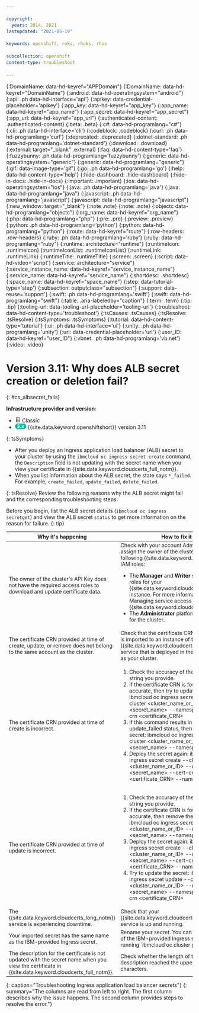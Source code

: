 ```yaml
---

copyright:
  years: 2014, 2021
lastupdated: "2021-05-19"

keywords: openshift, roks, rhoks, rhos

subcollection: openshift
content-type: troubleshoot

---
```


{:DomainName: data-hd-keyref="APPDomain"}
{:DomainName: data-hd-keyref="DomainName"}
{:android: data-hd-operatingsystem="android"}
{:api: .ph data-hd-interface='api'}
{:apikey: data-credential-placeholder='apikey'}
{:app_key: data-hd-keyref="app_key"}
{:app_name: data-hd-keyref="app_name"}
{:app_secret: data-hd-keyref="app_secret"}
{:app_url: data-hd-keyref="app_url"}
{:authenticated-content: .authenticated-content}
{:beta: .beta}
{:c#: data-hd-programlang="c#"}
{:cli: .ph data-hd-interface='cli'}
{:codeblock: .codeblock}
{:curl: .ph data-hd-programlang='curl'}
{:deprecated: .deprecated}
{:dotnet-standard: .ph data-hd-programlang='dotnet-standard'}
{:download: .download}
{:external: target="_blank" .external}
{:faq: data-hd-content-type='faq'}
{:fuzzybunny: .ph data-hd-programlang='fuzzybunny'}
{:generic: data-hd-operatingsystem="generic"}
{:generic: data-hd-programlang="generic"}
{:gif: data-image-type='gif'}
{:go: .ph data-hd-programlang='go'}
{:help: data-hd-content-type='help'}
{:hide-dashboard: .hide-dashboard}
{:hide-in-docs: .hide-in-docs}
{:important: .important}
{:ios: data-hd-operatingsystem="ios"}
{:java: .ph data-hd-programlang='java'}
{:java: data-hd-programlang="java"}
{:javascript: .ph data-hd-programlang='javascript'}
{:javascript: data-hd-programlang="javascript"}
{:new_window: target="_blank"}
{:note .note}
{:note: .note}
{:objectc data-hd-programlang="objectc"}
{:org_name: data-hd-keyref="org_name"}
{:php: data-hd-programlang="php"}
{:pre: .pre}
{:preview: .preview}
{:python: .ph data-hd-programlang='python'}
{:python: data-hd-programlang="python"}
{:route: data-hd-keyref="route"}
{:row-headers: .row-headers}
{:ruby: .ph data-hd-programlang='ruby'}
{:ruby: data-hd-programlang="ruby"}
{:runtime: architecture="runtime"}
{:runtimeIcon: .runtimeIcon}
{:runtimeIconList: .runtimeIconList}
{:runtimeLink: .runtimeLink}
{:runtimeTitle: .runtimeTitle}
{:screen: .screen}
{:script: data-hd-video='script'}
{:service: architecture="service"}
{:service_instance_name: data-hd-keyref="service_instance_name"}
{:service_name: data-hd-keyref="service_name"}
{:shortdesc: .shortdesc}
{:space_name: data-hd-keyref="space_name"}
{:step: data-tutorial-type='step'}
{:subsection: outputclass="subsection"}
{:support: data-reuse='support'}
{:swift: .ph data-hd-programlang='swift'}
{:swift: data-hd-programlang="swift"}
{:table: .aria-labeledby="caption"}
{:term: .term}
{:tip: .tip}
{:tooling-url: data-tooling-url-placeholder='tooling-url'}
{:troubleshoot: data-hd-content-type='troubleshoot'}
{:tsCauses: .tsCauses}
{:tsResolve: .tsResolve}
{:tsSymptoms: .tsSymptoms}
{:tutorial: data-hd-content-type='tutorial'}
{:ui: .ph data-hd-interface='ui'}
{:unity: .ph data-hd-programlang='unity'}
{:url: data-credential-placeholder='url'}
{:user_ID: data-hd-keyref="user_ID"}
{:vbnet: .ph data-hd-programlang='vb.net'}
{:video: .video}
  
  
# Version 3.11: Why does ALB secret creation or deletion fail?
{: #cs_albsecret_fails}

**Infrastructure provider and version**:
* <img src="../images/icon-classic.png" alt="Classic infrastructure provider icon" width="15" style="width:15px; border-style: none"/> Classic
* <img src="../images/icon-version-311.png" alt="Version 3.11 icon" width="30" style="width:30px; border-style: none"/> {{site.data.keyword.openshiftshort}} version 3.11

{: tsSymptoms}
* After you deploy an Ingress application load balancer (ALB) secret to your cluster by using the `ibmcloud oc ingress secret create` command, the `Description` field is not updating with the secret name when you view your certificate in {{site.data.keyword.cloudcerts_full_notm}}.
* When you list information about the ALB secret, the state says `*_failed`. For example, `create_failed`, `update_failed`, `delete_failed`.

{: tsResolve}
Review the following reasons why the ALB secret might fail and the corresponding troubleshooting steps.

Before you begin, list the ALB secret details (`ibmcloud oc ingress secretget`) and view the ALB secret `status` to get more information on the reason for failure.
{: tip}

|Why it's happening|How to fix it|
|--- |--- |
|The owner of the cluster's API Key does not have the required access roles to download and update certificate data.|Check with your account Administrator to assign the owner of the cluster's API Key, the following {{site.data.keyword.cloud_notm}} IAM roles:<ul><li>The **Manager** and **Writer** service access roles for your {{site.data.keyword.cloudcerts_full_notm}} instance. For more information, see Managing service access for {{site.data.keyword.cloudcerts_short}}.</li><li>The **Administrator** platform access role for the cluster.</li></ul>|
|The certificate CRN provided at time of create, update, or remove does not belong to the same account as the cluster.|Check that the certificate CRN you provided is imported to an instance of the {{site.data.keyword.cloudcerts_short}} service that is deployed in the same account as your cluster.|
|The certificate CRN provided at time of create is incorrect.|<ol><li>Check the accuracy of the certificate CRN string you provide.</li><li>If the certificate CRN is found to be accurate, then try to update the secret: ibmcloud oc ingress secret update --cluster <cluster_name_or_ID> --name <secret_name> --namespace <namespace> --cert-crn <certificate_CRN></li><li>If this command results in the update_failed status, then remove the secret: ibmcloud oc ingress secret rm --cluster <cluster_name_or_ID> --name <secret_name> --namespace <namespace></li><li>Deploy the secret again: ibmcloud oc ingress secret create --cluster <cluster_name_or_ID> --name <secret_name> --cert-crn <certificate_CRN> --namespace <namespace></li></ol>|
|The certificate CRN provided at time of update is incorrect.|<ol><li>Check the accuracy of the certificate CRN string you provide.</li><li>If the certificate CRN is found to be accurate, then remove the secret: ibmcloud oc ingress secret rm --cluster <cluster_name_or_ID> --name <secret_name> --namespace <namespace></li><li>Deploy the secret again: ibmcloud oc ingress secret create --cluster <cluster_name_or_ID> --name <secret_name> --cert-crn <certificate_CRN> --namespace <namespace></li><li>Try to update the secret: ibmcloud oc ingress secret update --cluster <cluster_name_or_ID> --name <secret_name> --namespace <namespace> --cert-crn <certificate_CRN></li></ol>|
|The {{site.data.keyword.cloudcerts_long_notm}} service is experiencing downtime.|Check that your {{site.data.keyword.cloudcerts_short}} service is up and running.|
|Your imported secret has the same name as the IBM-provided Ingress secret.|Rename your secret. You can check the name of the IBM-provided Ingress secret by running `ibmcloud oc cluster get --cluster  | grep Ingress`.|
|The description for the certificate is not updated with the secret name when you view the certificate in {{site.data.keyword.cloudcerts_full_notm}}.|Check whether the length of the certificate description reached the upper limit of 1024 characters.|
{: caption="Troubleshooting Ingress application load balancer secrets"}
{: summary="The columns are read from left to right. The first column describes why the issue happens. The second column provides steps to resolve the error."}
